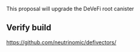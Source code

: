 
This proposal will upgrade the DeVeFi root canister

## Verify build

https://github.com/neutrinomic/defivectors/
